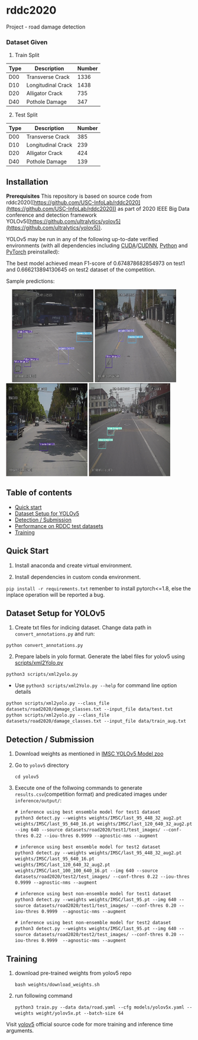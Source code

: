 # rddc2020
Project - road damage detection

### Dataset Given

1. Train Split

| **Type** | **Description**    | **Number** |
| -------- | ------------------ | ---------- |
| D00      | Transverse Crack   | 1336       |
| D10      | Longitudinal Crack | 1438       |
| D20      | Alligator Crack    | 735        |
| D40      | Pothole Damage     | 347        |

2. Test Split


| **Type** | **Description**    | **Number** |
| -------- | ------------------ | ---------- |
| D00      | Transverse Crack   | 385        |
| D10      | Longitudinal Crack | 239        |
| D20      | Alligator Crack    | 424        |
| D40      | Pothole Damage     | 139        |

## Installation

**Prerequisites**
This repository is based on source code from rddc2020([https://github.com/USC-InfoLab/rddc2020](https://github.com/USC-InfoLab/rddc2020)) as part of 2020 IEEE Big Data conference and detection framework YOLOv5([https://github.com/ultralytics/yolov5](https://github.com/ultralytics/yolov5)). 

YOLOv5 may be run in any of the following up-to-date verified environments (with all dependencies including [CUDA](https://developer.nvidia.com/cuda)/[CUDNN](https://developer.nvidia.com/cudnn), [Python](https://www.python.org/) and [PyTorch](https://pytorch.org/) preinstalled):

The best model achieved mean F1-score of 0.674878682854973 on test1 and 0.666213894130645 on test2 dataset of the competition.

Sample predictions:

![]() ![]() ![]() ![]()
<img src="examples/sample1.jpg" width="220" height="250" />
<img src="examples/sample2.jpg" width="220" height="250" />
<img src="examples/sample3.jpg" width="220" height="250" />
<img src="examples/sample4.jpg" width="220" height="250" />


## Table of contents
- [Quick start](#quick-start)
- [Dataset Setup for YOLOv5](#Dataset-Setup-for-YOLOv5)
- [Detection / Submission](#Detection)
- [Performance on RDDC test datasets](#Performance-on-RDDC-test-datasets)
- [Training](#Training)



## Quick Start

1. Install anaconda and create virtual environment.

2. Install dependencies in custom conda environment.

```pip install -r requirements.txt```
remenber to install pytorch<=1.8, else the inplace operation will be reported a bug. 

## Dataset Setup for YOLOv5

1. Create txt files for indicing dataset.
Change data path in `convert_annotations.py` and run: 
```Shell
python convert_annotations.py
```

2. Prepare labels in yolo format.
Generate the label files for yolov5 using [scripts/xml2Yolo.py](https://github.com/USC-InfoLab/rddc2020/tree/master/yolov5/scripts/xml2Yolo.py)
```Shell
python3 scripts/xml2yolo.py
```
- Use `python3 scripts/xml2Yolo.py --help` for command line option details


```shell
python scripts/xml2yolo.py --class_file datasets/road2020/damage_classes.txt --input_file data/test.txt
python scripts/xml2yolo.py --class_file datasets/road2020/damage_classes.txt --input_file data/train_aug.txt
```


## Detection / Submission
1. Download weights as mentioned in [IMSC YOLOv5 Model zoo](#IMSC-YOLOv5-Model-zoo)

2. Go to `yolov5` directory
    ```Shell
    cd yolov5
    ```
3. Execute one of the follwoing commands to generate `results.csv`(competition format) and predicated images under `inference/output/`:
    ```Shell
    # inference using best ensemble model for test1 dataset
    python3 detect.py --weights weights/IMSC/last_95_448_32_aug2.pt weights/IMSC/last_95_640_16.pt weights/IMSC/last_120_640_32_aug2.pt --img 640 --source datasets/road2020/test1/test_images/ --conf-thres 0.22 --iou-thres 0.9999 --agnostic-nms --augment
    ```

    ```Shell
    # inference using best ensemble model for test2 dataset
    python3 detect.py --weights weights/IMSC/last_95_448_32_aug2.pt  weights/IMSC/last_95_640_16.pt  weights/IMSC/last_120_640_32_aug2.pt weights/IMSC/last_100_100_640_16.pt --img 640 --source datasets/road2020/test2/test_images/ --conf-thres 0.22 --iou-thres 0.9999 --agnostic-nms --augment
    ```

    ```Shell
    # inference using best non-ensemble model for test1 dataset
    python3 detect.py --weights weights/IMSC/last_95.pt --img 640 --source datasets/road2020/test1/test_images/ --conf-thres 0.20 --iou-thres 0.9999  --agnostic-nms --augment
    ```

    ```Shell
    # inference using best non-ensemble model for test2 dataset
    python3 detect.py --weights weights/IMSC/last_95.pt --img 640 --source datasets/road2020/test2/test_images/ --conf-thres 0.20 --iou-thres 0.9999  --agnostic-nms --augment
    ```

## Training
1. download pre-trained weights from yolov5 repo
    ```Shell
    bash weights/download_weights.sh
    ```
    
2. run following command
    ```Shell
    python3 train.py --data data/road.yaml --cfg models/yolov5x.yaml --weights weight/yolov5x.pt --batch-size 64
    ```
Visit [yolov5](https://github.com/ultralytics/yolov5) official source code for more training and inference time arguments.







